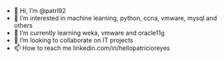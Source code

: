- 👋 Hi, I’m @patrl92
- 👀 I’m interested in machine learning, python, ccna, vmware, mysql and others
- 🌱 I’m currently learning weka, vmware and oracle11g
- 💞️ I’m looking to collaborate on IT projects
- 📫 How to reach me linkedin.com/in/hellopatricioreyes

<!---
patrl92/patrl92 is a ✨ special ✨ repository because its `README.md` (this file) appears on your GitHub profile.
You can click the Preview link to take a look at your changes.
--->
